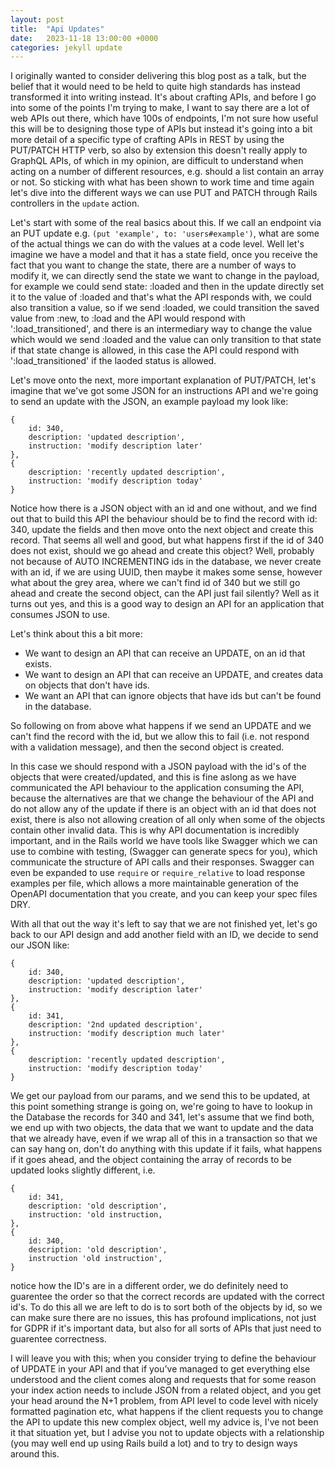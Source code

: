 ```yaml
---
layout: post
title:  "Api Updates"
date:   2023-11-18 13:00:00 +0000
categories: jekyll update
---
```


I originally wanted to consider delivering this blog post as a talk, but the belief that it would need to be held to quite high standards has instead transformed it into writing instead. It's about crafting APIs, and before I go into some of the points I'm trying to make, I want to say there are a lot of web APIs out there, which have 100s of endpoints, I'm not sure how useful this will be to designing those type of APIs but instead it's going into a bit more detail of a specific type of crafting APIs in REST by using the PUT/PATCH HTTP verb, so also by extension this doesn't really apply to GraphQL APIs, of which in my opinion, are difficult to understand when acting on a number of different resources, e.g. should a list contain an array or not. So sticking with what has been shown to work time and time again let's dive into the different ways we can use PUT and PATCH through Rails controllers in the `update` action.

Let's start with some of the real basics about this. If we call an endpoint via an PUT update e.g. `(put 'example', to: 'users#example')`, what are some of the actual things we can do with the values at a code level. Well let's imagine we have a model and that it has a state field, once you receive the fact that you want to change the state, there are a number of ways to modify it, we can directly send the state we want to change in the payload, for example we could send state: :loaded and then in the update directly set it to the value of :loaded and that's what the API responds with, we could also transition a value, so if we send :loaded, we could transition the saved value from :new, to :load and the API would respond with ':load_transitioned', and there is an intermediary way to change the value which would we send :loaded and the value can only transition to that state if that state change is allowed, in this case the API could respond with ':load_transitioned' if the laoded status is allowed.

Let's move onto the next, more important explanation of PUT/PATCH, let's imagine that we've got some JSON for an instructions API and we're going to send an update with the JSON, an example payload my look like:

```
{
    id: 340,
    description: 'updated description',
    instruction: 'modify description later'
},
{
    description: 'recently updated description',
    instruction: 'modify description today'
}
```

Notice how there is a JSON object with an id and one without, and we find out that to build this API the behaviour should be to find the record with id: 340, update the fields and then move onto the next object and create this record. That seems all well and good, but what happens first if the id of 340 does not exist, should we go ahead and create this object? Well, probably not because of AUTO INCREMENTING ids in the database, we never create with an id, if we are using UUID, then maybe it makes some sense, however what about the grey area, where we can't find id of 340 but we still go ahead and create the second object, can the API just fail silently? Well as it turns out yes, and this is a good way to design an API for an application that consumes JSON to use.

Let's think about this a bit more:

  * We want to design an API that can receive an UPDATE, on an id that exists.
  * We want to design an API that can receive an UPDATE, and creates data on objects that don't have ids.
  * We want an API that can ignore objects that have ids but can't be found in the database.

So following on from above what happens if we send an UPDATE and we can't find the record with the id, but we allow this to fail (i.e. not respond with a validation message), and then the second object is created.
  
In this case we should respond with a JSON payload with the id's of the objects that were created/updated, and this is fine aslong as we have communicated the API behaviour to the application consuming the API, because the alternatives are that we change the behaviour of the API and do not allow any of the update if there is an object with an id that does not exist, there is also not allowing creation of all only when some of the objects contain other invalid data. This is why API documentation is incredibly important, and in the Rails world we have tools like Swagger which we can use to combine with testing, (Swagger can generate specs for you), which communicate the structure of API calls and their responses. Swagger can even be expanded to use `require` or `require_relative` to load response examples per file, which allows a more maintainable generation of the OpenAPI documentation that you create, and you can keep your spec files DRY.

With all that out the way it's left to say that we are not finished yet, let's go back to our API design and add another field with an ID, we decide to send our JSON like:

```
{
    id: 340,
    description: 'updated description',
    instruction: 'modify description later'
},
{
    id: 341,
    description: '2nd updated description',
    instruction: 'modify description much later'
},
{
    description: 'recently updated description',
    instruction: 'modify description today'
}
```

We get our payload from our params, and we send this to be updated, at this point something strange is going on, we're going to have to lookup in the Database the records for 340 and 341, let's assume that we find both, we end up with two objects, the data that we want to update and the data that we already have, even if we wrap all of this in a transaction so that we can say hang on, don't do anything with this update if it fails, what happens if it goes ahead, and the object containing the array of records to be updated looks slightly different, i.e.

```
{
    id: 341,
    description: 'old description',
    instruction: 'old instruction,
},
{
    id: 340,
    description: 'old description',
    instruction 'old instruction',
}
```

notice how the ID's are in a different order, we do definitely need to guarentee the order so that the correct records are updated with the correct id's. To do this all we are left to do is to sort both of the objects by id, so we can make sure there are no issues, this has profound implications, not just for GDPR if it's important data, but also for all sorts of APIs that just need to guarentee correctness.

I will leave you with this; when you consider trying to define the behaviour of UPDATE in your API and that if you've managed to get everything else understood and the client comes along and requests that for some reason your index action needs to include JSON from a related object, and you get your head around the N+1 problem, from API level to code level with nicely formatted pagination etc, what happens if the client requests you to change the API to update this new complex object, well my advice is, I've not been it that situation yet, but I advise you not to update objects with a relationship (you may well end up using Rails build a lot) and to try to design ways around this. 